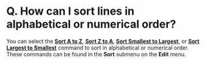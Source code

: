 # Q. How can I sort lines in alphabetical or numerical order?

You can select the
[**Sort A to Z**](../../cmd/sort/sort_text_a), [**Sort Z to A**](../../cmd/sort/sort_text_d), [**Sort Smallest to Largest**](../../cmd/sort/sort_num_a), or [**Sort Largest to Smallest**](../../cmd/sort/sort_num_d) command to sort in alphabetical or numerical order. These commands can be found in the **Sort** submenu on the **Edit** menu.
